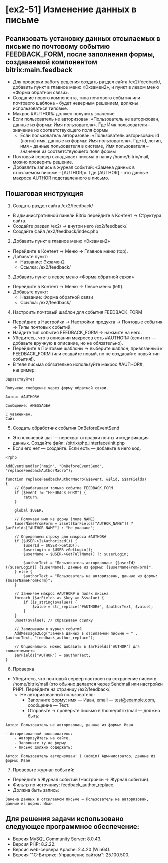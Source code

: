 # [ex2-51] Изменение данных в письме

## Реализовать установку данных отсылаемых в письме по почтовому событию FEEDBACK_FORM, после заполнения формы, создаваемой компонентом bitrix:main.feedback
- Для проверки работу решения создать раздел сайта /ex2/feedback/, добавить пункт в главное меню «Экзамен2», и пункт в левом меню «Форма обратной связи».
- Создание нового компонента, типа почтового события или почтового шаблона - будет неверным решением, должны использоваться типовые.
- Макрос #AUTHOR# должен получить значение
- Если пользователь не авторизован: «Пользователь не авторизован, данные из формы: Имя пользователя». Где Имя пользователя – значение из соответствующего поля формы
	- Если пользователь авторизован: «Пользователь авторизован: id (логин) имя, данные из формы: Имя пользователя». Где id, логин, имя – данные пользователя в системе, Имя пользователя – значение из соответствующего поля формы
- Почтовый сервер складывает письма в папку /home/bitrix/mail, можно проверить решение.
- Добавлять запись в журнал событий: «Замена данных в отсылаемом письме – [AUTHOR]». Где [AUTHOR] - это данные макроса AUTHOR подставленного в письмо.

## Пошаговая инструкция

1. Создать раздел сайта /ex2/feedback/
- В административной панели Bitrix перейдите в Контент → Структура сайта.
- Создайте раздел /ex2/ → внутри него /ex2/feedback/.
- Создайте файл /ex2/feedback/index.php

2. Добавить пункт в главное меню «Экзамен2» 
- Перейдите в Контент → Меню → Главное меню (top).
- Добавьте пункт:
	- Название: Экзамен2
	- Ссылка: /ex2/feedback/

3. Добавить пункт в левое меню «Форма обратной связи»
- Перейдите в Контент → Меню → Левое меню (left).
- Добавьте пункт:
	- Название: Форма обратной связи
	- Ссылка: /ex2/feedback/

4. Настроить почтовый шаблон для события FEEDBACK_FORM 
- Перейдите в Настройки → Настройки продукта → Почтовые события → Типы почтовых событий.
- Найдите тип события FEEDBACK_FORM → нажмите на него.
- Убедитесь, что в описании макросов есть #AUTHOR# (если нет — добавьте вручную в описание, но не обязательно).
- Перейдите в Почтовые шаблоны → выберите шаблон, привязанный к FEEDBACK_FORM (или создайте новый, но не создавайте новый тип события!).
- В теле письма обязательно используйте макрос #AUTHOR#, например:

```
Здравствуйте!

Получено сообщение через форму обратной связи.

Автор: #AUTHOR#

Сообщение: #MESSAGE#

С уважением,
Сайт
``` 

5. Создать обработчик события OnBeforeEventSend 
- Это ключевой шаг — перехват отправки почты и модификация данных. Создайте файл: /bitrix/php_interface/init.php 
- Если его нет — создайте. Если есть — добавьте в него код.

``` 
<?php

AddEventHandler("main", "OnBeforeEventSend", "replaceFeedbackAuthorMacro");

function replaceFeedbackAuthorMacro(&$event, &$lid, &$arFields)
{
    // Обрабатываем только событие FEEDBACK_FORM
    if ($event != "FEEDBACK_FORM") {
        return;
    }

    global $USER;

    // Получаем имя из формы (поле NAME)
    $userNameFromForm = isset($arFields["AUTHOR_NAME"]) ? $arFields["AUTHOR_NAME"] : "Не указано";

    // Определяем строку для макроса #AUTHOR#
    if ($USER->IsAuthorized()) {
        $userId = $USER->GetID();
        $userLogin = $USER->GetLogin();
        $userName = $USER->GetFullName() ?: $userLogin;

        $authorText = "Пользователь авторизован: {$userId} ({$userLogin}) {$userName}, данные из формы: {$userNameFromForm}";
    } else {
        $authorText = "Пользователь не авторизован, данные из формы: {$userNameFromForm}";
    }

    // Заменяем макрос #AUTHOR# в полях письма
    foreach ($arFields as $key => &$value) {
        if (is_string($value)) {
            $value = str_replace("#AUTHOR#", $authorText, $value);
        }
    }
    unset($value); // сбрасываем ссылку

    // Записываем в журнал событий
    AddMessage2Log("Замена данных в отсылаемом письме – " . $authorText, "feedback_author_replace");

    // Опционально: можно добавить в $arFields['AUTHOR'] для совместимости
    $arFields["AUTHOR"] = $authorText;
}
``` 

6. Проверка 
- Убедитесь, что почтовый сервер настроен на сохранение писем в /home/bitrix/mail (это обычно делается через Sendmail или настройки PHP). Перейдите на страницу /ex2/feedback/.
	- Не авторизованный пользователь:
		- Заполните форму: имя — Иван, email — test@example.com, сообщение — Тест.
		- Отправьте → проверьте письмо в /home/bitrix/mail — должно быть:
``` 
Автор: Пользователь не авторизован, данные из формы: Иван
``` 

	- Авторизованный пользователь:
		- Авторизуйтесь на сайте.
		- Заполните ту же форму.
		- Письмо должно содержать:
``` 
Автор: Пользователь авторизован: 1 (admin) Администратор, данные из формы: Иван
``` 

7. Проверьте журнал событий:
- Перейдите в Журнал событий (Настройки → Журнал событий).
- Фильтр по источнику: feedback_author_replace.
- Должна быть запись:

``` 
Замена данных в отсылаемом письме – Пользователь не авторизован, данные из формы: Иван
``` 

## Для решения задачи использовано следующее программное обеспечение: 
- Версия MySQL Community Server: 8.0.43.
- Версия PHP: 8.2.22.
- Версия web-сервера Apache: 2.4.20 (Win64).
- Версия "1С-Битрикс: Управление сайтом": 25.100.500.
